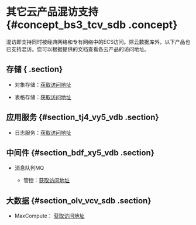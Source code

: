# 其它云产品混访支持 {#concept_bs3_tcv_sdb .concept}

混访即支持同时被经典网络和专有网络中的ECS访问。除云数据库外，以下产品也已支持混访。您可以根据提供的文档查看各云产品的访问地址。

## 存储 { .section}

-   对象存储：[获取访问地址](https://www.alibabacloud.com/help/doc-detail/31837.htm)

-   表格存储：[获取访问地址](https://www.alibabacloud.com/help/doc-detail/55213.htm)


## 应用服务 {#section_tj4_vy5_vdb .section}

-   日志服务：[获取访问地址](https://www.alibabacloud.com/help/doc-detail/29008.htm)

## 中间件 {#section_bdf_xy5_vdb .section}

-   消息队列MQ

    -   管控：[获取访问地址](https://www.alibabacloud.com/help/doc-detail/44419.htm)


## 大数据 {#section_olv_vcv_sdb .section}

-   MaxCompute： [获取访问地址](https://www.alibabacloud.com/help/doc-detail/34951.htm)


